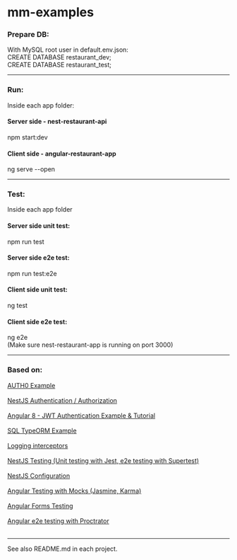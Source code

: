 # mm-examples
<h3>Prepare DB:</h3>
<p>
With MySQL root user in default.env.json:<br/>
CREATE DATABASE restaurant_dev;<br/>
CREATE DATABASE restaurant_test;<br/>
</p>
<hr/>
<h3>Run:</h3>
<p>Inside each app folder:</p>
<h4>Server side - nest-restaurant-api</h4>
<p>npm start:dev<br/>
</p>
<h4>Client side - angular-restaurant-app</h4> 
<p>
ng serve --open<br/>
</p>
<hr/>

<h3>Test:</h3>
<p>Inside each app folder</p>
<h4>Server side unit test:</h4>
<p>npm run test</p>
<h4>Server side e2e test:</h4>
<p>npm run test:e2e</p>
<h4>Client side unit test:</h4>
<p>ng test</p>
<h4>Client side e2e test:</h4>
<p>
ng e2e<br/>
(Make sure nest-restaurant-app is running on port 3000)
</p>

<hr/>
<h3>Based on:</h3>
<p>
<a href="https://auth0.com/blog/full-stack-typescript-apps-part-1-developing-backend-apis-with-nestjs/">AUTH0 Example</a><br/><br/>
<a href="https://docs.nestjs.com/techniques/authentication">NestJS Authentication / Authorization</a><br/><br/>
<a href="https://jasonwatmore.com/post/2019/06/22/angular-8-jwt-authentication-example-tutorial">Angular 8 - JWT Authentication Example & Tutorial</a><br/><br/>
<a href="https://github.com/nestjs/nest/tree/master/sample/05-sql-typeorm">SQL TypeORM Example</a><br/><br/>
<a href="https://docs.nestjs.com/interceptors">Logging interceptors</a><br/><br/>
<a href="https://docs.nestjs.com/fundamentals/testing">NestJS Testing (Unit testing with Jest, e2e testing with Supertest)</a><br/><br/>
<a href="https://docs.nestjs.com/techniques/configuration">NestJS Configuration</a><br/><br/>
<a href="https://codecraft.tv/courses/angular/unit-testing/mocks-and-spies/">Angular Testing with Mocks (Jasmine, Karma)</a><br/><br/>
<a href="https://codecraft.tv/courses/angular/unit-testing/model-driven-forms/">Angular Forms Testing </a><br/><br/>
<a href="https://blog.cloudboost.io/building-your-first-tests-for-angular5-with-protractor-a48dfc225a75">Angular e2e testing with Proctrator</a><br/><br/>
</p>

<hr/>
See also README.md in each project.
